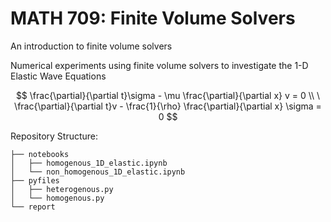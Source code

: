 # MATH 709: Finite Volume Solvers
An introduction to finite volume solvers

Numerical experiments using finite volume solvers to investigate the 1-D Elastic Wave Equations  

$$
\frac{\partial}{\partial t}\sigma - \mu \frac{\partial}{\partial x} v = 0 \\
    \ \frac{\partial}{\partial t}v - \frac{1}{\rho} \frac{\partial}{\partial x} \sigma = 0
$$

Repository Structure:
```
├── notebooks  
│   ├── homogenous_1D_elastic.ipynb
│   └── non_homogenous_1D_elastic.ipynb  
├── pyfiles  
│   ├── heterogenous.py  
│   └── homogenous.py  
└── report  
```
